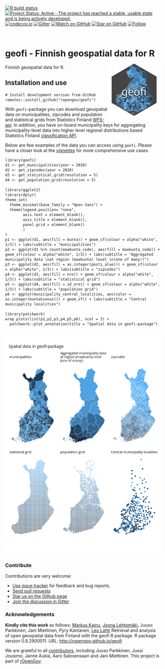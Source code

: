 <br> <!-- badges: start --> [![R build
status](https://github.com/rOpenGov/geofi//workflows/R-CMD-check/badge.svg)](https://github.com/rOpenGov/geofi//actions)
[![Project Status: Active - The project has reached a stable, usable
state and is being actively
developed.](http://www.repostatus.org/badges/latest/active.svg)](http://www.repostatus.org/#active)
[![codecov.io](https://codecov.io/github/rOpenGov/geofi/coverage.svg?branch=master)](https://codecov.io/github/rOpenGov/geofi?branch=master)
[![Gitter](https://badges.gitter.im/rOpenGov/geofi.svg)](https://gitter.im/rOpenGov/geofi?utm_source=badge&utm_medium=badge&utm_campaign=pr-badge)
[![Watch on
GitHub](https://img.shields.io/github/watchers/ropengov/eurostat.svg?style=social)](https://github.com/ropengov/eurostat/watchers)
[![Star on
GitHub](https://img.shields.io/github/stars/ropengov/eurostat.svg?style=social)](https://github.com/ropengov/eurostat/stargazers)
[![Follow](https://img.shields.io/twitter/follow/ropengov.svg?style=social)](https://twitter.com/rOpenGov)
<!--[![CRAN published](http://www.r-pkg.org/badges/version/geofi)](http://www.r-pkg.org/pkg/geofi)-->
<!--[![Downloads](http://cranlogs.r-pkg.org/badges/grand-total/geofi)](https://cran.r-project.org/package=geofi)-->
<!--[![Downloads](http://cranlogs.r-pkg.org/badges/geofi)](https://cran.r-project.org/package=geofi)-->
<!-- badges: end -->

<br>

# geofi - Finnish geospatial data for R <img src="man/figures/logo.png" height = "200px" align="right" />

<!-- README.md is generated from README.Rmd. Please edit that file -->

Finnish geospatial data for R.

## Installation and use

    # Install development version from GitHub
    remotes::install_github("ropengov/geofi")

With `geofi`-package you can download geospatial data on municipalities,
zipcodes and population and statistical grids from Statistics Finland
[WFS-api](https://www.stat.fi/org/avoindata/paikkatietoaineistot_en.html).
In addition, you have on-board municipality keys for aggregating
municipality-level data into higher level regional distributions based
Statistics Finland [classification
API](https://data.stat.fi/api/classifications/v2/).

Below are few examples of the data you can access using `geofi`. Please
have a closer look at the
[vignettes](https://ropengov.github.io/geofi/articles/index.html) for
more comprehensive use cases.

    library(geofi)
    d1 <- get_municipalities(year = 2020)
    d2 <- get_zipcodes(year = 2020)
    d3 <- get_statistical_grid(resolution = 5)
    d4 <- get_population_grid(resolution = 5)

    library(ggplot2)
    library(dplyr)
    theme_set(
      theme_minimal(base_family = "Open Sans") +
      theme(legend.position= "none",
            axis.text = element_blank(),
            axis.title = element_blank(),
            panel.grid = element_blank()
            )
    )
    p1 <- ggplot(d1, aes(fill = kunta)) + geom_sf(colour = alpha("white", 1/3)) + labs(subtitle = "municipalities")
    p2 <- ggplot(d1 %>% count(maakunta_code), aes(fill = maakunta_code)) + geom_sf(colour = alpha("white", 1/3)) + labs(subtitle = "Aggregated municipality data \nat region (maakunta) level \n(one of many!)")
    p3 <- ggplot(d2, aes(fill = as.integer(posti_alue))) + geom_sf(colour = alpha("white", 1/3)) + labs(subtitle = "zipcodes")
    p4 <- ggplot(d3, aes(fill = nro)) + geom_sf(colour = alpha("white", 1/3)) + labs(subtitle = "statistical grid")
    p5 <- ggplot(d4, aes(fill = id_nro)) + geom_sf(colour = alpha("white", 1/3)) + labs(subtitle = "population grid")
    p6 <- ggplot(municipality_central_localities, aes(color = as.integer(kuntatunnus))) + geom_sf() + labs(subtitle = "Central municipality localities")

    library(patchwork)
    wrap_plots(list(p1,p2,p3,p4,p5,p6), ncol = 3) + 
      patchwork::plot_annotation(title = "Spatial data in geofi-package")

![](man/figures/readme_map-1.png)

### Contribute

Contributions are very welcome:

-   [Use issue tracker](https://github.com/ropengov/geofi/issues) for
    feedback and bug reports.
-   [Send pull requests](https://github.com/ropengov/geofi/)
-   [Star us on the Github page](https://github.com/ropengov/geofi)
-   [Join the discussion in Gitter](https://gitter.im/rOpenGov/geofi)

### Acknowledgements

**Kindly cite this work** as follows: [Markus
Kainu](https://github.com/muuankarski), [Joona
Lehtomäki](https://github.com/jlehtoma), Juuso Parkkinen, Jani
Miettinen, Pyry Kantanen, [Leo Lahti](https://github.com/antagomir)
Retrieval and analysis of open geospatial data from Finland with the
geofi R package. R package version 0.9.2900011. URL:
<http://ropengov.github.io/geofi>

We are grateful to all
[contributors](https://github.com/rOpenGov/geofi/graphs/contributors),
including Juuso Parkkinen, Jussi Jousimo, Janne Aukia, Aaro Salosensaari
and Jani Miettinen. This project is part of
[rOpenGov](http://ropengov.github.io).
